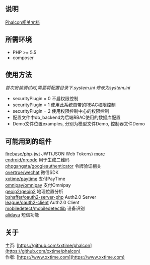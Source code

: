 ## 说明
[Phalcon相关文档](http://docs.phalconphp.com/zh/latest/index.html)


## 所需环境
* PHP >= 5.5
* composer


## 使用方法
*首次安装调试时,需要将配置目录下.system.ini 修改为system.ini*

* securityPlugin = 0 不启权限控制
* securityPlugin = 1 使用此系统自带的RBAC权限控制
* securityPlugin = 2 使用权限控制中心的权限控制
* 配置文件中db_backend为后端RBAC使用的数据库配置
* Demo文件位置examples, 分别为模型文件Demo, 控制器文件Demo


## 可能用到的组件
[firebase/php-jwt](https://packagist.org/packages/firebase/php-jwt) JWT(JSON Web Tokens) [more](https://jwt.io/)  
[endroid/qrcode](https://packagist.org/packages/endroid/qrcode) 用于生成二维码  
[phpgangsta/googleauthenticator](https://packagist.org/packages/phpgangsta/googleauthenticator) 令牌验证相关  
[overtrue/wechat](https://packagist.org/packages/overtrue/wechat) 微信SDK  
[xxtime/paytime](https://packagist.org/packages/xxtime/paytime) 支付PayTime  
[omnipay/omnipay](https://packagist.org/packages/omnipay/omnipay) 支付Omnipay  
[geoip2/geoip2](https://packagist.org/packages/geoip2/geoip2) 地理位置分析  
[bshaffer/oauth2-server-php](https://packagist.org/packages/bshaffer/oauth2-server-php) Auth2.0 Server  
[league/oauth2-client](https://github.com/thephpleague/oauth2-client) Auth2.0 Client  
[mobiledetect/mobiledetectlib](https://packagist.org/packages/mobiledetect/mobiledetectlib) 设备识别  
[alidayu](http://www.alidayu.com/) 短信功能  


## 关于
主页: [https://github.com/xxtime/phalcon](https://github.com/xxtime/phalcon)  
作者: [https://www.xxtime.com](https://www.xxtime.com)  
